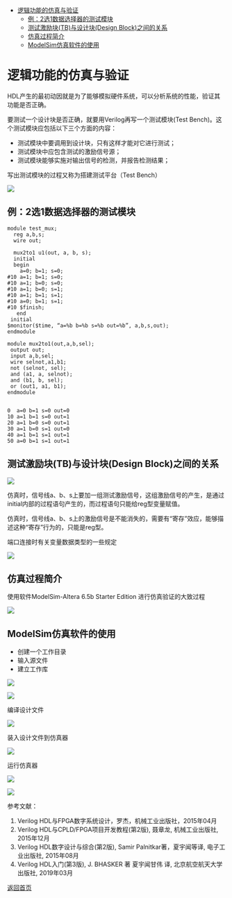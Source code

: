- [逻辑功能的仿真与验证](#逻辑功能的仿真与验证)
  - [例：2选1数据选择器的测试模块](#例2选1数据选择器的测试模块)
  - [测试激励块(TB)与设计块(Design Block)之间的关系](#测试激励块tb与设计块design-block之间的关系)
  - [仿真过程简介](#仿真过程简介)
  - [ModelSim仿真软件的使用](#modelsim仿真软件的使用)


# 逻辑功能的仿真与验证

HDL产生的最初动因就是为了能够模拟硬件系统，可以分析系统的性能，验证其功能是否正确。

要测试一个设计块是否正确，就要用Verilog再写一个测试模块(Test Bench)。这个测试模块应包括以下三个方面的内容：

+ 测试模块中要调用到设计块，只有这样才能对它进行测试；
+ 测试模块中应包含测试的激励信号源；
+ 测试模块能够实施对输出信号的检测，并报告检测结果；

写出测试模块的过程又称为搭建测试平台（Test Bench）

![](https://raw.githubusercontent.com/timerring/picgo/master/picbed/image-20230126094005962.png)

## 例：2选1数据选择器的测试模块

```
module test_mux;
  reg a,b,s; 
  wire out;
   
  mux2to1 u1(out, a, b, s);
  initial
  begin
    a=0; b=1; s=0;
#10 a=1; b=1; s=0;
#10 a=1; b=0; s=0;
#10 a=1; b=0; s=1;
#10 a=1; b=1; s=1;
#10 a=0; b=1; s=1;
#10 $finish;
   end
 initial
$monitor($time, “a=%b b=%b s=%b out=%b”, a,b,s,out);
endmodule
```

```
module mux2to1(out,a,b,sel);
 output out;
 input a,b,sel; 
 wire selnot,a1,b1;  
 not (selnot, sel);
 and (a1, a, selnot);
 and (b1, b, sel);
 or (out1, a1, b1);
endmodule
```

```

0  a=0 b=1 s=0 out=0
10 a=1 b=1 s=0 out=1
20 a=1 b=0 s=0 out=1
30 a=1 b=0 s=1 out=0
40 a=1 b=1 s=1 out=1
50 a=0 b=1 s=1 out=1
```

## 测试激励块(TB)与设计块(Design Block)之间的关系

![](https://raw.githubusercontent.com/timerring/picgo/master/picbed/image-20230126094142053.png)

仿真时，信号线a、b、s上要加一组测试激励信号，这组激励信号的产生，是通过initial内部的过程语句产生的，而过程语句只能给reg型变量赋值。

仿真时，信号线a、b、s上的激励信号是不能消失的，需要有“寄存”效应，能够描述这种“寄存”行为的，只能是reg型。

端口连接时有关变量数据类型的一些规定

![](https://raw.githubusercontent.com/timerring/picgo/master/picbed/image-20230126094207435.png)

## 仿真过程简介 

使用软件ModelSim-Altera 6.5b Starter Edition 进行仿真验证的大致过程 

![](../AppData/Roaming/Typora/typora-user-images/image-20230126094703361.png)

## ModelSim仿真软件的使用 

+ 创建一个工作目录 
+ 输入源文件 
+ 建立工作库

![](https://raw.githubusercontent.com/timerring/picgo/master/picbed/image-20230126094804150.png)

![](https://raw.githubusercontent.com/timerring/picgo/master/picbed/image-20230126094807164.png)

编译设计文件

![](https://raw.githubusercontent.com/timerring/picgo/master/picbed/image-20230126095052433.png)

装入设计文件到仿真器 

![](https://raw.githubusercontent.com/timerring/picgo/master/picbed/image-20230126095100369.png)

运行仿真器

![](https://raw.githubusercontent.com/timerring/picgo/master/picbed/image-20230126095115577.png)

![](https://raw.githubusercontent.com/timerring/picgo/master/picbed/image-20230126095129330.png)



参考文献：

1. Verilog HDL与FPGA数字系统设计，罗杰，机械工业出版社，2015年04月
2. Verilog HDL与CPLD/FPGA项目开发教程(第2版), 聂章龙, 机械工业出版社, 2015年12月
3. Verilog HDL数字设计与综合(第2版), Samir Palnitkar著，夏宇闻等译, 电子工业出版社, 2015年08月
4. Verilog HDL入门(第3版), J. BHASKER 著 夏宇闻甘伟 译, 北京航空航天大学出版社, 2019年03月



[返回首页](https://github.com/timerring/hardware-tutorial)